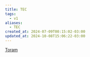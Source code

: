 ```yaml
---
title: TEC
tags:
  - v1
aliases:
  - TEC
created_at: 2024-07-09T00:15:02-03:00
updated_at: 2024-10-08T15:06:22-03:00
---
```


[Toram](../26/Toram.md)